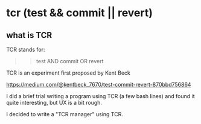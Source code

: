 # tcr (test &amp;&amp; commit || revert)

## what is TCR

TCR stands for:

>> test AND commit OR revert

TCR is an experiment first proposed by Kent Beck 

https://medium.com/@kentbeck_7670/test-commit-revert-870bbd756864

I did a brief trial writing a program using TCR (a few bash lines) and found it quite interesting, but UX is a bit rough.

I decided to write a "TCR manager" using TCR.



